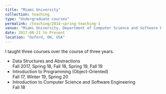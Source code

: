 ```yaml
---
title: "Miami University"
collection: teaching
type: "Undergraduate courses"
permalink: /teaching/2014-spring-teaching-1
venue: "Miami University, Department of Computer Science and Software Engineering"
date: 2017-08-21 to Present
location: "Oxford, OH, USA"
---
```

I taught three courses over the course of three years.

<ul>
<li>
Data Structures and Abstractions
<br>
Fall 2017, Spring 18, Fall 18, Spring 19, Fall 19
<li>
Introduction to Programming (Object-Oriented)
<br>
Fall 17, Winter 19, Spring 20
<li>
Introduction to Computer Science and Software Engineering
<br>
Fall 18
